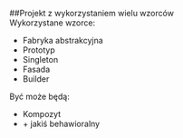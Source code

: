 ##Projekt z wykorzystaniem wielu wzorców  
 Wykorzystane wzorce:
 * Fabryka abstrakcyjna
 * Prototyp
 * Singleton
 * Fasada
 * Builder
 
 Być może będą:
  * Kompozyt
  * \+ jakiś behawioralny